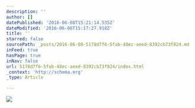 ```yaml
---
description: ''
author: []
datePublished: '2016-06-08T15:21:14.535Z'
dateModified: '2016-06-08T15:17:27.918Z'
title: ''
starred: false
sourcePath: _posts/2016-06-08-5178d7f6-5fab-48ec-aeed-8392cb73f824.md
inFeed: true
hasPage: true
inNav: false
url: 5178d7f6-5fab-48ec-aeed-8392cb73f824/index.html
_context: 'http://schema.org'
_type: Article

---
```

![](https://the-grid-user-content.s3-us-west-2.amazonaws.com/fe51fe42-c802-4265-b74a-14f5c9e55afd.jpg)